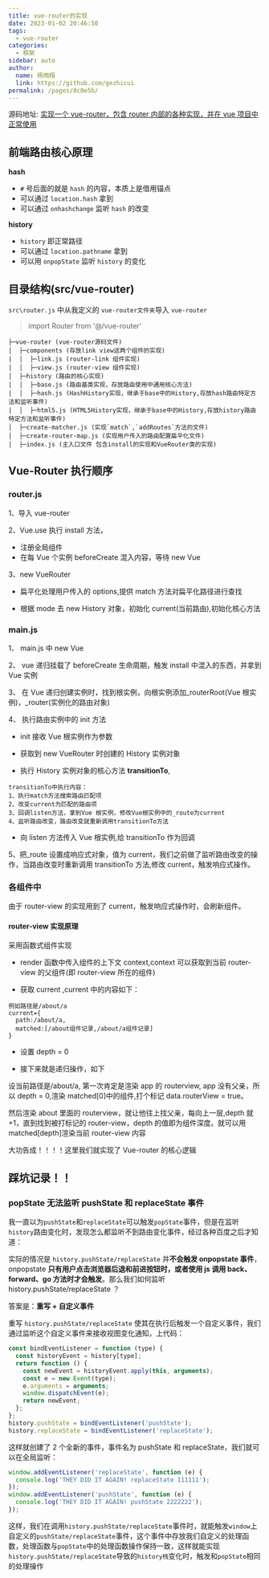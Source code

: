 ```yaml
---
title: vue-router的实现
date: 2023-01-02 20:46:50
tags:
  - vue-router
categories:
  - 框架
sidebar: auto
author:
  name: 杨雨翔
  link: https://github.com/gezhicui
permalink: /pages/8c0e5b/
---
```


源码地址: [实现一个 vue-router，包含 router 内部的各种实现，并在 vue 项目中正常使用](https://github.com/gezhicui/mini-vue-router)

## 前端路由核心原理

**hash**

- `#` 号后面的就是 `hash` 的内容，本质上是借用锚点
- 可以通过 `location.hash` 拿到
- 可以通过 `onhashchange` 监听 `hash` 的改变

**history**

- `history` 即正常路径
- 可以通过 `location.pathname` 拿到
- 可以用 `onpopState` 监听 `history` 的变化

<!-- more -->

## 目录结构(src/vue-router)

`src\router.js` 中从我定义的 `vue-router文件夹`导入 `vue-router`

> import Router from '@/vue-router'

```
├─vue-router (vue-router源码文件)
│  ├─components (存放link view这两个组件的实现)
|  │  ├─link.js (router-link 组件实现)
|  │  ├─view.js (router-view 组件实现)
│  ├─history (路由的核心实现)
|  │  ├─base.js (路由基类实现，存放路由使用中通用核心方法)
|  │  ├─hash.js (HashHistory实现，继承于base中的History,存放hash路由特定方法和监听事件)
|  │  ├─html5.js (HTML5History实现，继承于base中的History,存放history路由特定方法和监听事件)
│  ├─create-matcher.js (实现`match`,`addRoutes`方法的文件)
│  ├─create-router-map.js (实现用户传入的路由配置扁平化文件)
│  ├─index.js (主入口文件 包含install的实现和VueRouter类的实现)
```

## Vue-Router 执行顺序

### router.js

1、导入 vue-router

2、Vue.use 执行 install 方法，

- 注册全局组件
- 在每 Vue 个实例 beforeCreate 混入内容，等待 new Vue

3、new VueRouter

- 扁平化处理用户传入的 options,提供 match 方法对扁平化路径进行查找

- 根据 mode 去 new History 对象，初始化 current(当前路由),初始化核心方法

### main.js

1、 main.js 中 new Vue

2、 vue 递归挂载了 beforeCreate 生命周期，触发 install 中混入的东西，并拿到 Vue 实例

3、 在 Vue 递归创建实例时，找到根实例，向根实例添加\_routerRoot(Vue 根实例)，\_router(实例化的路由对象)

4、 执行路由实例中的 init 方法

- init 接收 Vue 根实例作为参数

- 获取到 new VueRouter 时创建的 History 实例对象

- 执行 History 实例对象的核心方法 **transitionTo**,

```
transitionTo中执行内容：
1、执行match方法搜索路由匹配项
2、改变current为匹配的路由项
3、回调listen方法，拿到Vue 根实例，修改Vue根实例中的_route为current
4、监听路由改变，路由改变就重新调用transitionTo方法
```

- 向 listen 方法传入 Vue 根实例,给 transitionTo 作为回调

5、把\_route 设置成响应式对象，值为 current，我们之前做了监听路由改变的操作，当路由改变时重新调用 transitionTo 方法,修改 current，触发响应式操作。

### 各组件中

由于 router-view 的实现用到了 current，触发响应式操作时，会刷新组件。

#### router-view 实现原理

采用函数式组件实现

- render 函数中传入组件的上下文 context,context 可以获取到当前 router-view 的父组件(即 router-view 所在的组件)

- 获取 current ,current 中的内容如下：

```
例如路径是/about/a
current={
  path:/about/a,
  matched:[/about组件记录,/about/a组件记录]
}
```

- 设置 depth = 0

- 接下来就是递归操作，如下

设当前路径是/about/a, 第一次肯定是渲染 app 的 routerview, app 没有父亲，所以 depth = 0,渲染 matched[0]中的组件,打个标记 data.routerView = true。

然后渲染 about 里面的 routerview，就让他往上找父亲，每向上一层,depth 就+1，直到找到被打标记的 router-view，depth 的值即为组件深度。就可以用 matched[depth]渲染当前 router-view 内容

大功告成！！！！这里我们就实现了 Vue-router 的核心逻辑

## 踩坑记录！！

### popState 无法监听 pushState 和 replaceState 事件

我一直以为`pushState`和`replaceState`可以触发`popState`事件，但是在监听`history`路由变化时，发现怎么都监听不到路由变化事件，经过各种百度之后才知道：

实际的情况是 `history.pushState/replaceState` 并**不会触发 onpopstate 事件**，onpopstate **只有用户点击浏览器后退和前进按钮时，或者使用 js 调用 back、forward、go 方法时才会触发**。那么我们如何监听 history.pushState/replaceState ？

答案是：**重写 + 自定义事件**

重写 `history.pushState/replaceState` 使其在执行后触发一个自定义事件，我们通过监听这个自定义事件来接收视图变化通知，上代码：

```js
const bindEventListener = function (type) {
  const historyEvent = history[type];
  return function () {
    const newEvent = historyEvent.apply(this, arguments);
    const e = new Event(type);
    e.arguments = arguments;
    window.dispatchEvent(e);
    return newEvent;
  };
};
history.pushState = bindEventListener('pushState');
history.replaceState = bindEventListener('replaceState');
```

这样就创建了 2 个全新的事件，事件名为 pushState 和 replaceState，我们就可以在全局监听：

```js
window.addEventListener('replaceState', function (e) {
  console.log('THEY DID IT AGAIN! replaceState 111111');
});
window.addEventListener('pushState', function (e) {
  console.log('THEY DID IT AGAIN! pushState 2222222');
});
```

这样，我们在调用`history.pushState/replaceState`事件时，就能触发`window`上自定义的`pushState/replaceState`事件，这个事件中存放我们自定义的处理函数，处理函数与`popState`中的处理函数操作保持一致，这样就能实现`history.pushState/replaceState`导致的`history栈`变化时，触发和`popState`相同的处理操作
